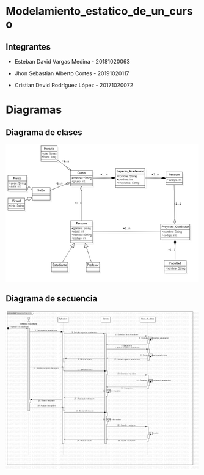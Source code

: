 # Modelamiento_estatico_de_un_curso

## Integrantes

  - Esteban David Vargas Medina - 20181020063

  - Jhon Sebastian Alberto Cortes - 20191020117

  - Cristian David Rodríguez López - 20171020072  

# Diagramas

## Diagrama de clases

![Clases](https://github.com/cristianrodriguez05/Modelamiento_estatico_curso/blob/main/Diagramas%20ejercicio%20cursos/modelamiento_clases_curso.jpg?raw=true)

## Diagrama de secuencia

![Secuencia](https://github.com/cristianrodriguez05/Modelamiento_estatico_curso/blob/main/Diagramas%20ejercicio%20cursos/diagrama%20de%20secuencia%20grupos.jpg)
